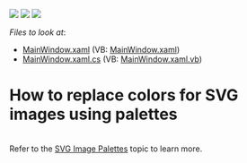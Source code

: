 <!-- default badges list -->
![](https://img.shields.io/endpoint?url=https://codecentral.devexpress.com/api/v1/VersionRange/128642210/17.2.3%2B)
[![](https://img.shields.io/badge/Open_in_DevExpress_Support_Center-FF7200?style=flat-square&logo=DevExpress&logoColor=white)](https://supportcenter.devexpress.com/ticket/details/T615789)
[![](https://img.shields.io/badge/📖_How_to_use_DevExpress_Examples-e9f6fc?style=flat-square)](https://docs.devexpress.com/GeneralInformation/403183)
<!-- default badges end -->
<!-- default file list -->
*Files to look at*:

* [MainWindow.xaml](./CS/SVGPalettes/MainWindow.xaml) (VB: [MainWindow.xaml](./VB/SVGPalettes/MainWindow.xaml))
* [MainWindow.xaml.cs](./CS/SVGPalettes/MainWindow.xaml.cs) (VB: [MainWindow.xaml.vb](./VB/SVGPalettes/MainWindow.xaml.vb))
<!-- default file list end -->
# How to replace colors for SVG images using palettes


<br>Refer to the <a href="https://documentation.devexpress.com/WPF/120120/Common-Concepts/Images/SVG-Image-Palettes">SVG Image Palettes</a> topic to learn more.
<br>
